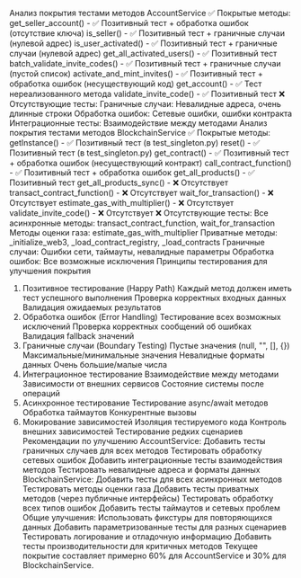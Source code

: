 Анализ покрытия тестами методов AccountService
✅ Покрытые методы:
get_seller_account() - ✅ Позитивный тест + обработка ошибок (отсутствие ключа)
is_seller() - ✅ Позитивный тест + граничные случаи (нулевой адрес)
is_user_activated() - ✅ Позитивный тест + граничные случаи (нулевой адрес)
get_all_activated_users() - ✅ Позитивный тест
batch_validate_invite_codes() - ✅ Позитивный тест + граничные случаи (пустой список)
activate_and_mint_invites() - ✅ Позитивный тест + обработка ошибок (несуществующий код)
get_account() - ✅ Тест нереализованного метода
validate_invite_code() - ✅ Позитивный тест
❌ Отсутствующие тесты:
Граничные случаи: Невалидные адреса, очень длинные строки
Обработка ошибок: Сетевые ошибки, ошибки контракта
Интеграционные тесты: Взаимодействие между методами
Анализ покрытия тестами методов BlockchainService
✅ Покрытые методы:
getInstance() - ✅ Позитивный тест (в test_singleton.py)
reset() - ✅ Позитивный тест (в test_singleton.py)
get_contract() - ✅ Позитивный тест + обработка ошибок (несуществующий контракт)
call_contract_function() - ✅ Позитивный тест + обработка ошибок
get_all_products() - ✅ Позитивный тест
get_all_products_sync() - ❌ Отсутствует
transact_contract_function() - ❌ Отсутствует
wait_for_transaction() - ❌ Отсутствует
estimate_gas_with_multiplier() - ❌ Отсутствует
validate_invite_code() - ❌ Отсутствует
❌ Отсутствующие тесты:
Все асинхронные методы: transact_contract_function, wait_for_transaction
Методы оценки газа: estimate_gas_with_multiplier
Приватные методы: _initialize_web3, _load_contract_registry, _load_contracts
Граничные случаи: Ошибки сети, таймауты, невалидные параметры
Обработка ошибок: Все возможные исключения
Принципы тестирования для улучшения покрытия
1. Позитивное тестирование (Happy Path)
Каждый метод должен иметь тест успешного выполнения
Проверка корректных входных данных
Валидация ожидаемых результатов
2. Обработка ошибок (Error Handling)
Тестирование всех возможных исключений
Проверка корректных сообщений об ошибках
Валидация fallback значений
3. Граничные случаи (Boundary Testing)
Пустые значения (null, "", [], {})
Максимальные/минимальные значения
Невалидные форматы данных
Очень большие/малые числа
4. Интеграционное тестирование
Взаимодействие между методами
Зависимости от внешних сервисов
Состояние системы после операций
5. Асинхронное тестирование
Тестирование async/await методов
Обработка таймаутов
Конкурентные вызовы
6. Мокирование зависимостей
Изоляция тестируемого кода
Контроль внешних зависимостей
Тестирование редких сценариев
Рекомендации по улучшению
AccountService:
Добавить тесты граничных случаев для всех методов
Тестировать обработку сетевых ошибок
Добавить интеграционные тесты взаимодействия методов
Тестировать невалидные адреса и форматы данных
BlockchainService:
Добавить тесты для всех асинхронных методов
Тестировать методы оценки газа
Добавить тесты приватных методов (через публичные интерфейсы)
Тестировать обработку всех типов ошибок
Добавить тесты таймаутов и сетевых проблем
Общие улучшения:
Использовать фикстуры для повторяющихся данных
Добавить параметризованные тесты для разных сценариев
Тестировать логирование и отладочную информацию
Добавить тесты производительности для критичных методов
Текущее покрытие составляет примерно 60% для AccountService и 30% для BlockchainService.